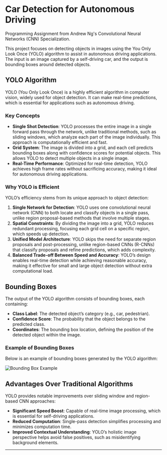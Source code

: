 # Car Detection for Autonomous Driving

Programming Assignment from Andrew Ng's Convolutional Neural Networks (CNN) Specialization.

This project focuses on detecting objects in images using the You Only Look Once (YOLO) algorithm to assist in autonomous driving applications. The input is an image captured by a self-driving car, and the output is bounding boxes around detected objects.

## YOLO Algorithm

YOLO (You Only Look Once) is a highly efficient algorithm in computer vision, widely used for object detection. It can make real-time predictions, which is essential for applications such as autonomous driving.

### Key Concepts

- **Single Shot Detection**: YOLO processes the entire image in a single forward pass through the network, unlike traditional methods, such as sliding windows, which analyze each part of the image individually. This approach is computationally efficient and fast.
- **Grid System**: The image is divided into a grid, and each cell predicts bounding boxes along with confidence scores for potential objects. This allows YOLO to detect multiple objects in a single image.
- **Real-Time Performance**: Optimized for real-time detection, YOLO achieves high frame rates without sacrificing accuracy, making it ideal for autonomous driving applications.

### Why YOLO is Efficient

YOLO’s efficiency stems from its unique approach to object detection:
1. **Single Network for Detection**: YOLO uses one convolutional neural network (CNN) to both locate and classify objects in a single pass, unlike region proposal-based methods that involve multiple stages.
2. **Spatial Constraints**: By dividing the image into a grid, YOLO reduces redundant processing, focusing each grid cell on a specific region, which speeds up detection.
3. **Unified Model Architecture**: YOLO skips the need for separate region proposals and post-processing, unlike region-based CNNs (R-CNNs) that classify proposals and refine predictions, which adds complexity.
4. **Balanced Trade-off Between Speed and Accuracy**: YOLO’s design enables real-time detection while achieving reasonable accuracy, making it effective for small and large object detection without extra computational load.

## Bounding Boxes

The output of the YOLO algorithm consists of bounding boxes, each containing:
- **Class Label**: The detected object’s category (e.g., car, pedestrian).
- **Confidence Score**: The probability that the object belongs to the predicted class.
- **Coordinates**: The bounding box location, defining the position of the detected object within the image.

### Example of Bounding Boxes

Below is an example of bounding boxes generated by the YOLO algorithm:

![Bounding Box Example](https://user-images.githubusercontent.com/61352701/205039558-a3a21d55-5d6c-41c6-ac8c-bdb51f922356.png)

## Advantages Over Traditional Algorithms

YOLO provides notable improvements over sliding window and region-based CNN approaches:
- **Significant Speed Boost**: Capable of real-time image processing, which is essential for self-driving applications.
- **Reduced Computation**: Single-pass detection simplifies processing and minimizes computation time.
- **Improved Contextual Understanding**: YOLO’s holistic image perspective helps avoid false positives, such as misidentifying background elements.

---
